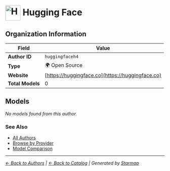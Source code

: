 # <img src="https://raw.githubusercontent.com/agentstation/starmap/master/internal/embedded/logos/huggingfaceh4.svg" alt="Hugging Face logo" width="48" height="48" style="vertical-align: middle;"> Hugging Face
  
  
  
## Organization Information
  
| Field | Value |
|---------|---------|
| **Author ID** | `huggingfaceh4` |
| **Type** | 🌍 Open Source |
| **Website** | [https://huggingface.co](https://huggingface.co) |
| **Total Models** | 0 |

  
## Models
  
*No models found from this author.*
  
### See Also
  
- [All Authors](../)
- [Browse by Provider](../../providers/)
- [Model Comparison](../../models/)
  
---
*_[← Back to Authors](../) | [← Back to Catalog](../../) | Generated by [Starmap](https://github.com/agentstation/starmap)_*